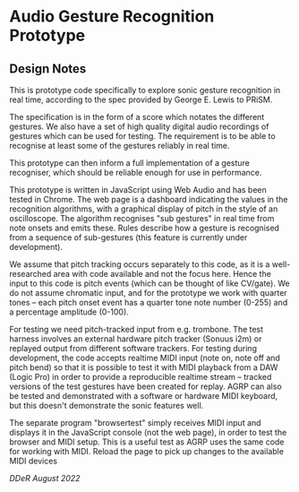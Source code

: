 # Audio Gesture Recognition Prototype

## Design Notes

This is prototype code specifically to explore sonic gesture recognition
in real time, according to the spec provided by George E. Lewis to
PRiSM.

The specification is in the form of a score which notates the different
gestures. We also have a set of high quality digital audio recordings of
gestures which can be used for testing. The requirement is to be able to
recognise at least some of the gestures reliably in real time.

This prototype can then inform a full implementation of a gesture
recogniser, which should be reliable enough for use in performance.

This prototype is written in JavaScript using Web Audio and has been
tested in Chrome. The web page is a dashboard indicating the values in
the recognition algorithms, with a graphical display of pitch in the
style of an oscilloscope. The algorithm recognises "sub gestures" in
real time from note onsets and emits these. Rules describe how a gesture
is recognised from a sequence of sub-gestures (this feature is currently
under development).

We assume that pitch tracking occurs separately to this code, as it is a
well-researched area with code available and not the focus here. Hence
the input to this code is pitch events (which can be thought of like
CV/gate).  We do not assume chromatic input, and for the prototype we
work with quarter tones – each pitch onset event has a quarter tone note
number (0-255) and a percentage amplitude (0-100).

For testing we need pitch-tracked input from e.g. trombone. The test
harness involves an external hardware pitch tracker (Sonuus i2m) or
replayed output from different software trackers. For testing during
development, the code accepts realtime MIDI input (note on, note off and
pitch bend) so that it is possible to test it with MIDI playback from a
DAW (Logic Pro) in order to provide a reproducible realtime stream –
tracked versions of the test gestures have been created for replay. AGRP
can also be tested and demonstrated with a software or hardware MIDI
keyboard, but this doesn't demonstrate the sonic features well.

The separate program "browsertest" simply receives MIDI input and
displays it in the JavaScript console (not the web page), in
order to test the browser and MIDI setup. This is a useful test as AGRP
uses the same code for working with MIDI.  Reload the page to pick up 
changes to the available MIDI devices

_DDeR August 2022_

